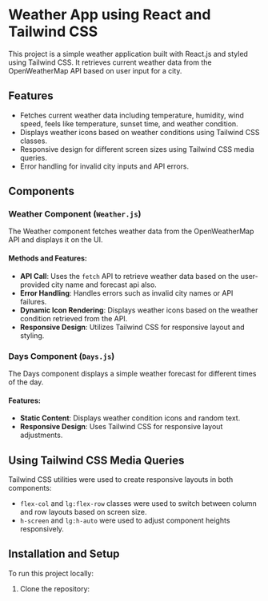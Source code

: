 # Weather App using React and Tailwind CSS

This project is a simple weather application built with React.js and styled using Tailwind CSS. It retrieves current weather data from the OpenWeatherMap API based on user input for a city.

## Features

- Fetches current weather data including temperature, humidity, wind speed, feels like temperature, sunset time, and weather condition.
- Displays weather icons based on weather conditions using Tailwind CSS classes.
- Responsive design for different screen sizes using Tailwind CSS media queries.
- Error handling for invalid city inputs and API errors.

## Components

### Weather Component (`Weather.js`)

The Weather component fetches weather data from the OpenWeatherMap API and displays it on the UI.

#### Methods and Features:
- **API Call**: Uses the `fetch` API to retrieve weather data based on the user-provided city name and forecast api also.
- **Error Handling**: Handles errors such as invalid city names or API failures.
- **Dynamic Icon Rendering**: Displays weather icons based on the weather condition retrieved from the API.
- **Responsive Design**: Utilizes Tailwind CSS for responsive layout and styling.

### Days Component (`Days.js`)

The Days component displays a simple weather forecast for different times of the day.

#### Features:
- **Static Content**: Displays weather condition icons and random text.
- **Responsive Design**: Uses Tailwind CSS for responsive layout adjustments.

## Using Tailwind CSS Media Queries

Tailwind CSS utilities were used to create responsive layouts in both components:
- `flex-col` and `lg:flex-row` classes were used to switch between column and row layouts based on screen size.
- `h-screen` and `lg:h-auto` were used to adjust component heights responsively.

## Installation and Setup

To run this project locally:

1. Clone the repository:
